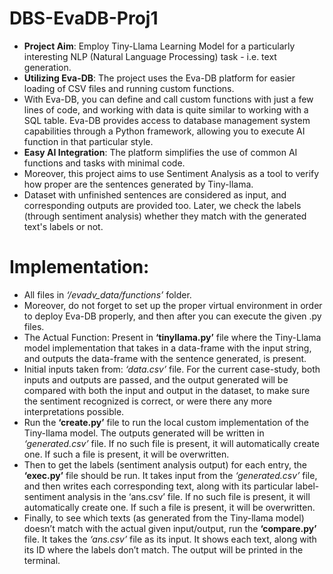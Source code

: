 # DBS-EvaDB-Proj1

* **Project Aim**: Employ Tiny-Llama Learning Model for a particularly interesting NLP  (Natural Language Processing) task - i.e. text generation.
* **Utilizing Eva-DB**: The project uses the Eva-DB platform for easier loading of CSV files and running custom functions.
* With Eva-DB, you can define and call custom functions with just a few lines of code, and working with data is quite similar to working with a SQL table. Eva-DB provides access to database management system capabilities through a Python framework, allowing you to execute AI function in that particular style.
* **Easy AI Integration**: The platform simplifies the use of common AI functions and tasks with minimal code.
* Moreover, this project aims to use Sentiment Analysis as a tool to verify how proper are the sentences generated by Tiny-llama. 
* Dataset with unfinished sentences are considered as input, and corresponding outputs are provided too. Later, we check the labels (through sentiment analysis) whether they match with the generated text's labels or not.

# Implementation:
* All files in *‘/evadv_data/functions’* folder. 
* Moreover, do not forget to set up the proper virtual environment in order to deploy Eva-DB properly, and then after you can execute the given .py files.
* The Actual Function: Present in **‘tinyllama.py’** file where the Tiny-Llama model implementation that takes in a data-frame with the input string, and outputs the data-frame with the sentence generated, is present.
* Initial inputs taken from: *‘data.csv’* file. For the current case-study, both inputs and outputs are passed, and the output generated will be compared with both the input and output in the dataset, to make sure the sentiment recognized is correct, or were there any more interpretations possible.
* Run the **‘create.py’** file to run the local custom implementation of the Tiny-llama model. The outputs generated will be written in *‘generated.csv’* file. If no such file is present, it will automatically create one. If such a file is present, it will be overwritten.
* Then to get the labels (sentiment analysis output) for each entry, the **‘exec.py’** file should be run. It takes input from the *‘generated.csv’* file, and then writes each corresponding text, along with its particular label-sentiment analysis in the ‘ans.csv’ file. If no such file is present, it will automatically create one. If such a file is present, it will be overwritten.
* Finally, to see which texts (as generated from the Tiny-llama model) doesn’t match with the actual given input/output, run the **‘compare.py’** file. It takes the *‘ans.csv’* file as its input. It shows each text, along with its ID where the labels don’t match. The output will be printed in the terminal. 
